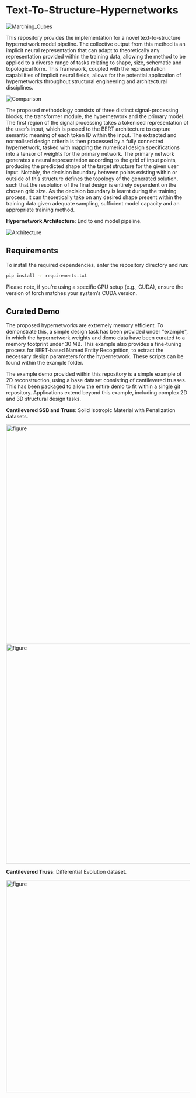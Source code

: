# Text-To-Structure-Hypernetworks
![Marching_Cubes](https://github.com/user-attachments/assets/6282bb63-e12f-46d1-ade5-aa74c9443d87)

This repository provides the implementation for a novel text-to-structure hypernetwork model pipeline. The collective output from this method is an implicit neural representation that can adapt to theoretically any representation provided within the training data, allowing the method to be applied to a diverse range of tasks relating to shape, size, schematic and topological form. This framework, coupled with the representation capabilities of implicit neural fields, allows for the potential application of hypernetworks throughout structural engineering and architectural disciplines. 

![Comparison](https://github.com/user-attachments/assets/5cfb4842-442b-424b-bc80-d5d28eca5b41)

The proposed methodology consists of three distinct signal-processing blocks; the transformer module, the hypernetwork and the primary model. The first region of the signal processing takes a tokenised representation of the user’s input, which is passed to the BERT architecture to capture semantic meaning of each token ID within the input. The extracted and normalised design criteria is then processed by a fully connected hypernetwork, tasked with mapping the numerical design specifications into a tensor of weights for the primary network. The primary network generates a neural representation according to the grid of input points, producing the predicted shape of the target structure for the given user input. Notably, the decision boundary between points existing within or outside of this structure defines the topology of the generated solution, such that the resolution of the final design is entirely dependent on the chosen grid size. As the decision boundary is learnt during the training process, it can theoretically take on any desired shape present within the training data given adequate sampling, sufficient model capacity and an appropriate training method. 

**Hypernetwork Architecture**: End to end model pipeline.

![Architecture](https://github.com/user-attachments/assets/a22be8cc-0cbb-403f-94a3-8c8f732ddae3)

## Requirements
To install the required dependencies, enter the repository directory and run:

```bash
pip install -r requirements.txt

```
Please note, if you’re using a specific GPU setup (e.g., CUDA), ensure the version of torch matches your system’s CUDA version.

## Curated Demo

The proposed hypernetworks are extremely memory efficient. To demonstrate this, a simple design task has been provided under "example", in which the hypernetwork weights and demo data have been curated to a memory footprint under 30 MB. 
This example also provides a fine-tuning process for BERT-based Named Entity Recognition, to extract the necessary design parameters for the hypernetwork. These scripts can be found within the example folder.

The example demo provided within this repository is a simple example of 2D reconstruction, using a base dataset consisting of cantilevered trusses. This has been packaged to allow the entire demo to fit within a single git repository. Applications extend beyond this example, including complex 2D and 3D structural design tasks.


**Cantilevered SSB and Truss**: Solid Isotropic Material with Penalization datasets.

<img src="https://github.com/user-attachments/assets/03547ebb-ba23-4675-a228-b870f0c222f4" alt="figure" width="600">


<img src="https://github.com/user-attachments/assets/70fdc09b-22d5-438f-a0ba-0132341ced2d" alt="figure" width="600">

**Cantilevered Truss**: Differential Evolution dataset.

<img src="https://github.com/user-attachments/assets/1ec99297-7ffa-445f-9f42-9b6f08941b0f" alt="figure" width="580">

